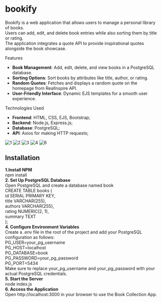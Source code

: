# bookify
Bookify is a web application that allows users to manage a personal library of books.    
Users can add, edit, and delete book entries while also sorting them by title or rating.    
The application integrates a quote API to provide inspirational quotes alongside the book showcase.   

Features   
- **Book Management**: Add, edit, delete, and view books in a PostgreSQL database.   
- **Sorting Options**: Sort books by attributes like title, author, or rating.   
- **Random Quotes**: Fetches and displays a random quote on the homepage from RealInspire API.   
- **User-Friendly Interface**: Dynamic EJS templates for a smooth user experience.     

Technologies Used   
- **Frontend**: HTML, CSS, EJS, Bootstrap;
- **Backend**: Node.js, Express.js;
- **Database**: PostgreSQL;
- **API**: Axios for making HTTP requests;

![1](https://github.com/user-attachments/assets/0f33ed8b-68ed-4c9e-a508-90d72e6e876a)
![2](https://github.com/user-attachments/assets/120f1e3f-9bd5-4e86-8f35-2916883b6dba)
![3](https://github.com/user-attachments/assets/bf74840e-929d-4c37-b131-6a2612682cdd)
![4](https://github.com/user-attachments/assets/1d1d0142-7529-46aa-a49a-2a4c807c3e0c)
![6](https://github.com/user-attachments/assets/43680f8b-f7ec-48d4-a135-08f09367c436)     
## Installation
**1.Install NPM**   
npm install    
**2. Set Up PostgreSQL Database**   
Open PostgreSQL and create a database named book          
CREATE TABLE books (     
    id SERIAL PRIMARY KEY,     
    title VARCHAR(255),      
    authors VARCHAR(255),      
    rating NUMERIC(2, 1),      
    summary TEXT      
);      
**4. Configure Environment Variables**      
Create a .env file in the root of the project and add your PostgreSQL configuration as follows:     
PG_USER=your_pg_username      
PG_HOST=localhost      
PG_DATABASE=book      
PG_PASSWORD=your_pg_password       
PG_PORT=5434        
Make sure to replace your_pg_username and your_pg_password with your actual PostgreSQL credentials.   
**5. Start the Server**     
node index.js    
**6. Access the Application**    
Open http://localhost:3000 in your browser to use the Book Collection App.    

